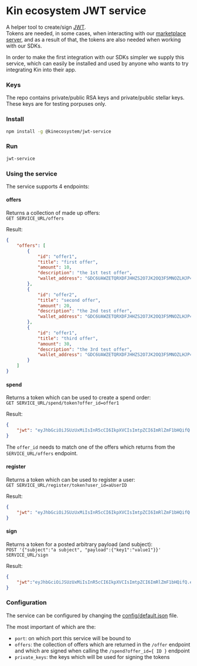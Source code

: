 # Kin ecosystem JWT service

A helper tool to create/sign [JWT](https://en.wikipedia.org/wiki/JSON_Web_Token).  
Tokens are needed, in some cases, when interacting with our [marketplace server](https://github.com/kinfoundation/marketplace-server), 
and as a result of that, the tokens are also needed when working with our SDKs.

In order to make the first integration with our SDKs simpler we supply this service, which can easily be installed and used 
by anyone who wants to try integrating Kin into their app.

### Keys
The repo contains private/public RSA keys and private/public stellar keys.  
These keys are for testing porpuses only.

### Install
```bash
npm install -g @kinecosystem/jwt-service
```

### Run
```bash
jwt-service
```

### Using the service
The service supports 4 endpoints:

#### offers
Returns a collection of made up offers:  
`GET SERVICE_URL/offers`

Result:
```json
{
    "offers": [
        {
            "id": "offer1",
            "title": "first offer",
            "amount": 10,
            "description": "the 1st test offer",
            "wallet_address": "GDC6UAWZETQRXDFJHHZS2O7JK2OQ3F5MNOZLHJP4TD7J6MB5Q2NH5YGU"
        },
        {
            "id": "offer2",
            "title": "second offer",
            "amount": 20,
            "description": "the 2nd test offer",
            "wallet_address": "GDC6UAWZETQRXDFJHHZS2O7JK2OQ3F5MNOZLHJP4TD7J6MB5Q2NH5YGU"
        },
        {
            "id": "offer1",
            "title": "third offer",
            "amount": 30,
            "description": "the 3rd test offer",
            "wallet_address": "GDC6UAWZETQRXDFJHHZS2O7JK2OQ3F5MNOZLHJP4TD7J6MB5Q2NH5YGU"
        }
    ]
}
```

#### spend
Returns a token which can be used to create a spend order:  
`GET SERVICE_URL/spend/token?offer_id=offer1`

Result:
```json
{
    "jwt": "eyJhbGciOiJSUzUxMiIsInR5cCI6IkpXVCIsImtpZCI6ImRlZmF1bHQifQ.eyJ0eXAiOiJKV1QiLCJpZCI6Im9mZmVyMSIsInRpdGxlIjoidGhpcmQgb2ZmZXIiLCJhbW91bnQiOjMwLCJkZXNjcmlwdGlvbiI6InRoZSAzcmQgdGVzdCBvZmZlciIsIndhbGxldF9hZGRyZXNzIjoiR0RDNlVBV1pFVFFSWERGSkhIWlMyTzdKSzJPUTNGNU1OT1pMSEpQNFREN0o2TUI1UTJOSDVZR1UiLCJpYXQiOjE1MjM4NzI4MDYsImV4cCI6MTUyNTQxODI3OTE3MCwic3ViIjoic3BlbmQifQ.d2pEsXzWMr-XXNfnKYL52C-GscRMdIqtrETdpGc2R_TOnLcScXMLFU62HshP3hxZW88vi5JY42MszVApNmCQ_XI9XgVcZcAIYx6Ef63sO-e1WG8_oPRFFLwHf1p8VylArtkvaz2JkWbHVPQuCNdcwf31JUMVSqJZHGk6ez3KaSQ"
}
```

The `offer_id` needs to match one of the offers which returns from the `SERVICE_URL/offers` endpoint.

#### register
Returns a token which can be used to register a user:  
`GET SERVICE_URL/register/token?user_id=aUserID`

Result:
```json
{
    "jwt": "eyJhbGciOiJSUzUxMiIsInR5cCI6IkpXVCIsImtpZCI6ImRlZmF1bHQifQ.eyJ0eXAiOiJKV1QiLCJ1c2VyX2lkIjoiYVVzZXJJRCIsImlhdCI6MTUyMzg3Mjk5NSwiZXhwIjoxNTI1NDE4NDY4Mzc2LCJzdWIiOiJyZWdpc3RlciJ9.RenNzwLk7DQCi-U3vXZO4d-4pM4nA1X-RW3JHGWq3BNRLOrzePQZ7O6VgW7wV2-YBPjR9UEAU9XrKs8FT7DYDzgfQA5iFOpEHRlDoiILmwPrje601BE5LGvoNPR4HI4bIPgDiw2-XuIqqNXRVCx4oWqR_p_ex8GEA95ty0aoP4Q"
}
```

#### sign
Returns a token for a posted arbitrary payload (and subject):  
`POST '{"subject":"a subject", "payload":{"key1":"value1"}}' SERVICE_URL/sign`

Result:
```json
{
    "jwt":"eyJhbGciOiJSUzUxMiIsInR5cCI6IkpXVCIsImtpZCI6ImRlZmF1bHQifQ.eyJ0eXAiOiJKV1QiLCJrZXkxIjoidmFsdWUxIiwiaWF0IjoxNTIzODczMjEzLCJleHAiOjE1MjU0MTg2ODY5MTQsInN1YiI6ImEgc3ViamVjdCJ9.KzkD8VSHNZmo0H6Mb5a83OEiaDKUugO3R7Z2JN4GJh7YepH_gz0-sZ0YlLffvYnohwhciysJ9wtcwJ8YwbO7sedObmdZbezEYaBBowaezGzIMJeZc9erfTWu7aYP_-je-DpyVbY1lLvoFF8AufF7xPmYQQweYqFGhIp-9AHtKds"
}
```

### Configuration
The service can be configured by changing the [config/default.json](config/default.json) file.

The most important of which are the:
* `port`: on which port this service will be bound to
* `offers`: the collection of offers which are returned in the `/offer` endpoint and which are signed when calling the 
`/spend?offer_id={ ID }` endpoint
* `private_keys`: the keys which will be used for signing the tokens